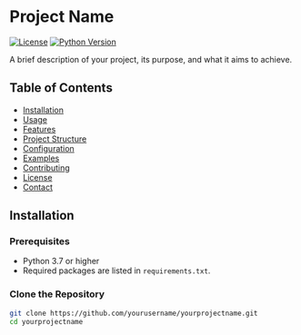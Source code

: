 # Project Name

[![License](https://img.shields.io/badge/license-MIT-blue.svg)](LICENSE)
[![Python Version](https://img.shields.io/badge/python-3.7%2B-blue.svg)](https://www.python.org/downloads/)

A brief description of your project, its purpose, and what it aims to achieve.

## Table of Contents

- [Installation](#installation)
- [Usage](#usage)
- [Features](#features)
- [Project Structure](#project-structure)
- [Configuration](#configuration)
- [Examples](#examples)
- [Contributing](#contributing)
- [License](#license)
- [Contact](#contact)

## Installation

### Prerequisites

- Python 3.7 or higher
- Required packages are listed in `requirements.txt`.

### Clone the Repository

```bash
git clone https://github.com/yourusername/yourprojectname.git
cd yourprojectname
